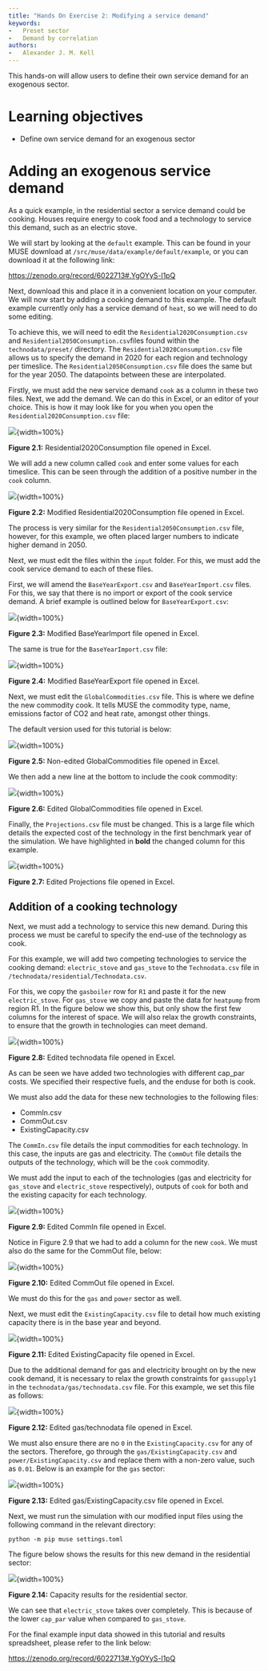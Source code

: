 ```yaml
---
title: "Hands On Exercise 2: Modifying a service demand"
keywords:
-   Preset sector
-   Demand by correlation
authors:
-   Alexander J. M. Kell
---
```


This hands-on will allow users to define their own service demand for an exogenous sector.


# Learning objectives

- Define own service demand for an exogenous sector

# Adding an exogenous service demand

As a quick example, in the residential sector a service demand could be cooking. Houses require energy to cook food and a technology to service this demand, such as an electric stove. 

We will start by looking at the `default` example. This can be found in your MUSE download at `/src/muse/data/example/default/example`, or you can download it at the following link:

https://zenodo.org/record/6022713#.YgOYyS-l1pQ

Next, download this and place it in a convenient location on your computer. We will now start by adding a cooking demand to this example. The default example currently only has a service demand of `heat`, so we will need to do some editing. 

To achieve this, we will need to edit the `Residential2020Consumption.csv` and `Residential2050Consumption.csv`files found within the `technodata/preset/` directory. The `Residential2020Consumption.csv` file allows us to specify the demand in 2020 for each region and technology per timeslice. The `Residential2050Consumption.csv` file does the same but for the year 2050. The datapoints between these are interpolated.

Firstly, we must add the new service demand `cook` as a column in these two files. Next, we add the demand. We can do this in Excel, or an editor of your choice. This is how it may look like for you when you open the `Residential2020Consumption.csv` file:

![](assets/Figure_2.1.png){width=100%}

**Figure 2.1:** Residential2020Consumption file opened in Excel.

We will add a new column called `cook` and enter some values for each timeslice. This can be seen through the addition of a positive number in the `cook` column.

![](assets/Figure_2.2.png){width=100%}

**Figure 2.2:** Modified Residential2020Consumption file opened in Excel.

The process is very similar for the `Residential2050Consumption.csv` file, however, for this example, we often placed larger numbers to indicate higher demand in 2050.

Next, we must edit the files within the `input` folder. For this, we must add the cook service demand to each of these files.

First, we will amend the `BaseYearExport.csv` and `BaseYearImport.csv` files. For this, we say that there is no import or export of the cook service demand. A brief example is outlined below for `BaseYearExport.csv`:

![](assets/Figure_2.3.png){width=100%}

**Figure 2.3:** Modified BaseYearImport file opened in Excel.

The same is true for the `BaseYearImport.csv` file:

![](assets/Figure_2.4.png){width=100%}

**Figure 2.4:** Modified BaseYearExport file opened in Excel.

Next, we must edit the `GlobalCommodities.csv` file. This is where we define the new commodity cook. It tells MUSE the commodity type, name, emissions factor of CO2 and heat rate, amongst other things.

The default version used for this tutorial is below:

![](assets/Figure_2.5.png){width=100%}

**Figure 2.5:** Non-edited GlobalCommodities file opened in Excel.

We then add a new line at the bottom to include the cook commodity:

![](assets/Figure_2.6.png){width=100%}

**Figure 2.6:** Edited GlobalCommodities file opened in Excel.

Finally, the `Projections.csv` file must be changed. This is a large file which details the expected cost of the technology in the first benchmark year of the simulation. We have highlighted in **bold** the changed column for this example.

![](assets/Figure_2.7.png){width=100%}

**Figure 2.7:** Edited Projections file opened in Excel.

## Addition of a cooking technology

Next, we must add a technology to service this new demand. During this process we must be careful to specify the end-use of the technology as cook.

For this example, we will add two competing technologies to service the cooking demand: `electric_stove` and `gas_stove` to the `Technodata.csv` file in `/technodata/residential/Technodata.csv`.

For this, we copy the `gasboiler` row for `R1` and paste it for the new `electric_stove`. For `gas_stove` we copy and paste the data for `heatpump` from region R1. In the figure below we show this, but only show the first few columns for the interest of space. We will also relax the growth constraints, to ensure that the growth in technologies can meet demand.

![](assets/Figure_2.8.png){width=100%}

**Figure 2.8:** Edited technodata file opened in Excel.

As can be seen we have added two technologies with different cap_par costs. We specified their respective fuels, and the enduse for both is cook. 

We must also add the data for these new technologies to the following files:

- CommIn.csv
- CommOut.csv
- ExistingCapacity.csv

The `CommIn.csv` file details the input commodities for each technology. In this case, the inputs are gas and electricity. The `CommOut` file details the outputs of the technology, which will be the `cook` commodity.

We must add the input to each of the technologies (gas and electricity for `gas_stove` and `electric_stove` respectively), outputs of `cook` for both and the existing capacity for each technology.

![](assets/Figure_2.9.png){width=100%}

**Figure 2.9:** Edited CommIn file opened in Excel.

Notice in Figure 2.9 that we had to add a column for the new `cook`. We must also do the same for the CommOut file, below:

![](assets/Figure_2.10.png){width=100%}

**Figure 2.10:** Edited CommOut file opened in Excel.

We must do this for the `gas` and `power` sector as well.

Next, we must edit the `ExistingCapacity.csv` file to detail how much existing capacity there is in the base year and beyond.

![](assets/Figure_2.11.png){width=100%}

**Figure 2.11:** Edited ExistingCapacity file opened in Excel.

Due to the additional demand for gas and electricity brought on by the new cook demand, it is necessary to relax the growth constraints for `gassupply1` in the `technodata/gas/technodata.csv` file. For this example, we set this file as follows:

![](assets/Figure_2.12.png){width=100%}

**Figure 2.12:** Edited gas/technodata file opened in Excel.

We must also ensure there are no `0` in the `ExistingCapacity.csv` for any of the sectors. Therefore, go through the `gas/ExistingCapacity.csv` and `power/ExistingCapacity.csv` and replace them with a non-zero value, such as `0.01`. Below is an example for the `gas` sector:

![](assets/Figure_2.13.png){width=100%}

**Figure 2.13:** Edited gas/ExistingCapacity.csv file opened in Excel.

Next, we must run the simulation with our modified input files using the following command in the relevant directory:

```
python -m pip muse settings.toml
```

The figure below shows the results for this new demand in the residential sector:

![](assets/Figure_2.14.png){width=100%}

**Figure 2.14:** Capacity results for the residential sector.

We can see that `electric_stove` takes over completely. This is because of the lower `cap_par` value when compared to `gas_stove`.

For the final example input data showed in this tutorial and results spreadsheet, please refer to the link below:

https://zenodo.org/record/6022713#.YgOYyS-l1pQ

